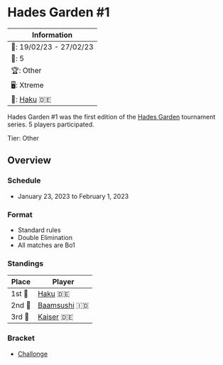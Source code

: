 # Hades Garden #1

|Information|
|-|
|:calendar:: 19/02/23 - 27/02/23|
|:busts_in_silhouette:: 5|
|:trophy:: Other|
|:desktop_computer:: Xtreme|
|:1st_place_medal:: [Haku](../../players/german/haku.md) :de:|

Hades Garden #1 was the first edition of the [Hades Garden](hgmain.md) tournament series.
5 players participated.

Tier: Other

## Overview

### Schedule
- January 23, 2023 to February 1, 2023

### Format
- Standard rules
- Double Elimination
- All matches are Bo1

### Standings

| Place | Player |
|-|-|
|1st :1st_place_medal: | [Haku](../../players/german/haku.md) :de:|
|2nd :2nd_place_medal: | [Baamsushi](../../players/indonesian/baamsushi.md) :indonesia:|
|3rd :3rd_place_medal: | [Kaiser](../../players/german/apollo.md) :de:|

### Bracket
- [Challonge](https://challonge.com/p2ka1s5y)